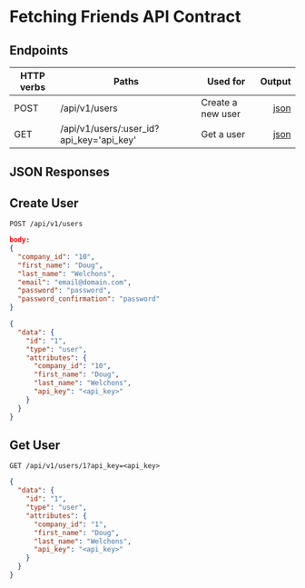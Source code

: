 # Fetching Friends API Contract

## Endpoints

| HTTP verbs | Paths  | Used for | Output |
| ---------- | ------ | -------- | ------:|
| POST | /api/v1/users | Create a new user | [json](#create-user) |
| GET | /api/v1/users/:user_id?api_key='api_key' | Get a user| [json](#get-user) |

## JSON Responses

## Create User
`POST /api/v1/users`
```json
body:
{
  "company_id": "10",
  "first_name": "Doug",
  "last_name": "Welchons",
  "email": "email@domain.com",
  "password": "password",
  "password_confirmation": "password"
}
```
```json
{
  "data": {
    "id": "1",
    "type": "user",
    "attributes": {
      "company_id": "10",
      "first_name": "Doug",
      "last_name": "Welchons",
      "api_key": "<api_key>"
    }
  }
}
```

## Get User
`GET /api/v1/users/1?api_key=<api_key>`
  ```json
  {
    "data": {
      "id": "1",
      "type": "user",
      "attributes": {
        "company_id": "1",
        "first_name": "Doug",
        "last_name": "Welchons",
        "api_key": "<api_key>"
      }
    }
  }
  ```
